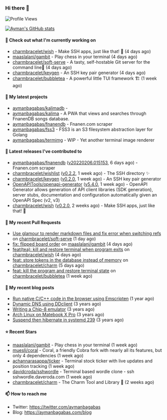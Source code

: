 ### Hi there 👋

![Profile Views](https://komarev.com/ghpvc/?username=aymanbagabas&label=PROFILE+VIEWS)

[![Ayman's GitHub stats](https://github-readme-stats.vercel.app/api?username=aymanbagabas&count_private=true&show_icons=true)](https://github.com/anuraghazra/github-readme-stats)

#### 👷 Check out what I'm currently working on

- [charmbracelet/wish](https://github.com/charmbracelet/wish) - Make SSH apps, just like that! 💫 (4 days ago)
- [maaslalani/gambit](https://github.com/maaslalani/gambit) - Play chess in your terminal (4 days ago)
- [charmbracelet/soft-serve](https://github.com/charmbracelet/soft-serve) - A tasty, self-hostable Git server for the command line🍦 (4 days ago)
- [charmbracelet/keygen](https://github.com/charmbracelet/keygen) - An SSH key pair generator (4 days ago)
- [charmbracelet/bubbletea](https://github.com/charmbracelet/bubbletea) - A powerful little TUI framework 🏗 (1 week ago)

#### 🌱 My latest projects

- [aymanbagabas/kalimadb](https://github.com/aymanbagabas/kalimadb) - 
- [aymanbagabas/kalima](https://github.com/aymanbagabas/kalima) - A PWA that views and searches through FnanenDB songs database.
- [aymanbagabas/fnanendb](https://github.com/aymanbagabas/fnanendb) - Fnanen.com scraper
- [aymanbagabas/fss3](https://github.com/aymanbagabas/fss3) - FSS3 is an S3 filesystem abstraction layer for Golang
- [aymanbagabas/termimg](https://github.com/aymanbagabas/termimg) - WIP - Yet another terminal image renderer

#### 🔭 Latest releases I've contributed to

- [aymanbagabas/fnanendb](https://github.com/aymanbagabas/fnanendb) ([v20220206.015153](https://github.com/aymanbagabas/fnanendb/releases/tag/v20220206.015153), 6 days ago) - Fnanen.com scraper
- [charmbracelet/wishlist](https://github.com/charmbracelet/wishlist) ([v0.2.2](https://github.com/charmbracelet/wishlist/releases/tag/v0.2.2), 1 week ago) - The SSH directory ✨
- [charmbracelet/keygen](https://github.com/charmbracelet/keygen) ([v0.2.0](https://github.com/charmbracelet/keygen/releases/tag/v0.2.0), 1 week ago) - An SSH key pair generator
- [OpenAPITools/openapi-generator](https://github.com/OpenAPITools/openapi-generator) ([v5.4.0](https://github.com/OpenAPITools/openapi-generator/releases/tag/v5.4.0), 1 week ago) - OpenAPI Generator allows generation of API client libraries (SDK generation), server stubs, documentation and configuration automatically given an OpenAPI Spec (v2, v3)
- [charmbracelet/wish](https://github.com/charmbracelet/wish) ([v0.2.0](https://github.com/charmbracelet/wish/releases/tag/v0.2.0), 2 weeks ago) - Make SSH apps, just like that! 💫

#### 🔨 My recent Pull Requests

- [Use glamour to render markdown files and fix error when switching refs](https://github.com/charmbracelet/soft-serve/pull/88) on [charmbracelet/soft-serve](https://github.com/charmbracelet/soft-serve) (1 day ago)
- [fix: flipped board order](https://github.com/maaslalani/gambit/pull/2) on [maaslalani/gambit](https://github.com/maaslalani/gambit) (4 days ago)
- [feat(tea): kill and restore terminal when program exits](https://github.com/charmbracelet/wish/pull/32) on [charmbracelet/wish](https://github.com/charmbracelet/wish) (4 days ago)
- [feat: store tokens in the database instead of memory](https://github.com/charmbracelet/charm/pull/85) on [charmbracelet/charm](https://github.com/charmbracelet/charm) (5 days ago)
- [feat: kill the program and restore terminal state](https://github.com/charmbracelet/bubbletea/pull/219) on [charmbracelet/bubbletea](https://github.com/charmbracelet/bubbletea) (1 week ago)

#### 📜 My recent blog posts

- [Run native C/C&#43;&#43; code in the browser using Emscripten](https://aymanbagabas.com/blog/2020/11/18/run-native-c-c&#43;&#43;-code-in-the-browser-using-emscripten.html) (1 year ago)
- [Dynamic DNS using DDclient](https://aymanbagabas.com/blog/2019/02/16/dynamic-dns-using-ddclient.html) (3 years ago)
- [Writing a Chip-8 emulator](https://aymanbagabas.com/blog/2018/09/17/chip-8-emulator.html) (3 years ago)
- [Arch Linux on Matebook X Pro](https://aymanbagabas.com/blog/2018/07/23/archlinux-on-matebook-x-pro.html) (3 years ago)
- [Suspend then hibernate in systemd 239](https://aymanbagabas.com/blog/2018/07/18/suspend-then-hibernate.html) (3 years ago)

#### ⭐ Recent Stars

- [maaslalani/gambit](https://github.com/maaslalani/gambit) - Play chess in your terminal (1 week ago)
- [muesli/coral](https://github.com/muesli/coral) - Coral, a friendly Cobra fork with nearly all its features, but only 4 dependencies (1 week ago)
- [achannarasappa/ticker](https://github.com/achannarasappa/ticker) - Terminal stock ticker with live updates and position tracking (1 week ago)
- [davidcroda/sshwordle](https://github.com/davidcroda/sshwordle) - Terminal based wordle clone - ssh sshwordle.daveroda.com (1 week ago)
- [charmbracelet/charm](https://github.com/charmbracelet/charm) - The Charm Tool and Library 🌟 (2 weeks ago)

#### 📫 How to reach me

- Twitter: https://twitter.com/aymanbagabas
- Blog: https://aymanbagabas.com/blog
